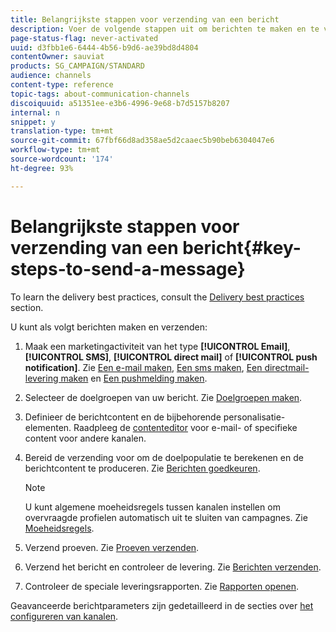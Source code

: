 ```yaml
---
title: Belangrijkste stappen voor verzending van een bericht
description: Voer de volgende stappen uit om berichten te maken en te verzenden met Adobe Campaign.
page-status-flag: never-activated
uuid: d3fbb1e6-6444-4b56-b9d6-ae39bd8d4804
contentOwner: sauviat
products: SG_CAMPAIGN/STANDARD
audience: channels
content-type: reference
topic-tags: about-communication-channels
discoiquuid: a51351ee-e3b6-4996-9e68-b7d5157b8207
internal: n
snippet: y
translation-type: tm+mt
source-git-commit: 67fbf66d8ad358ae5d2caaec5b90beb6304047e6
workflow-type: tm+mt
source-wordcount: '174'
ht-degree: 93%

---
```



# Belangrijkste stappen voor verzending van een bericht{#key-steps-to-send-a-message}

To learn the delivery best practices, consult the [Delivery best practices](../../sending/using/delivery-best-practices.md) section.

U kunt als volgt berichten maken en verzenden:

1. Maak een marketingactiviteit van het type **[!UICONTROL Email]**, **[!UICONTROL SMS]**, **[!UICONTROL direct mail]** of **[!UICONTROL push notification]**. Zie [Een e-mail maken](../../channels/using/creating-an-email.md), [Een sms maken](../../channels/using/creating-an-sms-message.md), [Een directmail-levering maken](../../channels/using/creating-the-direct-mail.md) en [Een pushmelding maken](../../channels/using/preparing-and-sending-a-push-notification.md).
1. Selecteer de doelgroepen van uw bericht. Zie [Doelgroepen maken](../../audiences/using/creating-audiences.md).
1. Definieer de berichtcontent en de bijbehorende personalisatie-elementen. Raadpleeg de [contenteditor](../../designing/using/designing-content-in-adobe-campaign.md) voor e-mail- of specifieke content voor andere kanalen.
1. Bereid de verzending voor om de doelpopulatie te berekenen en de berichtcontent te produceren. Zie [Berichten goedkeuren](../../sending/using/preparing-the-send.md).

   >[!NOTE]
   >
   >U kunt algemene moeheidsregels tussen kanalen instellen om overvraagde profielen automatisch uit te sluiten van campagnes. Zie [Moeheidsregels](../../sending/using/fatigue-rules.md).

1. Verzend proeven. Zie [Proeven verzenden](../../sending/using/sending-proofs.md).
1. Verzend het bericht en controleer de levering. Zie [Berichten verzenden](../../sending/using/confirming-the-send.md).
1. Controleer de speciale leveringsrapporten. Zie [Rapporten openen](../../reporting/using/about-dynamic-reports.md).

Geavanceerde berichtparameters zijn gedetailleerd in de secties over [het configureren van kanalen](../../administration/using/about-channel-configuration.md).
